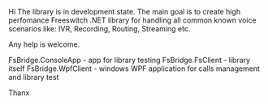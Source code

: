 Hi 
The library is in development state. 
The main goal is to create high perfomance Freeswitch .NET library for handling all common known voice scenarios like: IVR, Recording, Routing, Streaming etc.

Any help is welcome.




FsBridge.ConsoleApp - app for library testing
FsBridge.FsClient - library itself
FsBridge.WpfClient - windows WPF application for calls management and library test


Thanx

